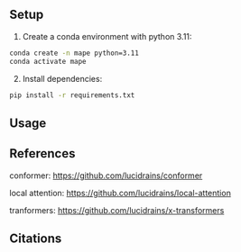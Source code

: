## Setup

1. Create a conda environment with python 3.11:
```bash
conda create -n mape python=3.11
conda activate mape
```

2. Install dependencies:
```bash
pip install -r requirements.txt
```

## Usage

## References

conformer: https://github.com/lucidrains/conformer

local attention: https://github.com/lucidrains/local-attention

tranformers: https://github.com/lucidrains/x-transformers

## Citations